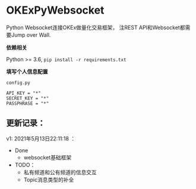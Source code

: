 # OKExPyWebsocket
Python Websocket连接OKEx做量化交易框架， 注REST API和Websocket都需要Jump over Wall.



**依赖相关**

Python >= 3.6,  `pip install -r requirements.txt`



**填写个人信息配置**

`config.py`

```
API_KEY = "*"
SECRET_KEY = "*"
PASSPHRASE = "*"
```



## 更新记录：

v1: 2021年5月13日22:11:18 ： 

- Done
  - websocket基础框架
- TODO：
  - 私有频道和公有频道的信息交互
  - Topic消息类型的补全

